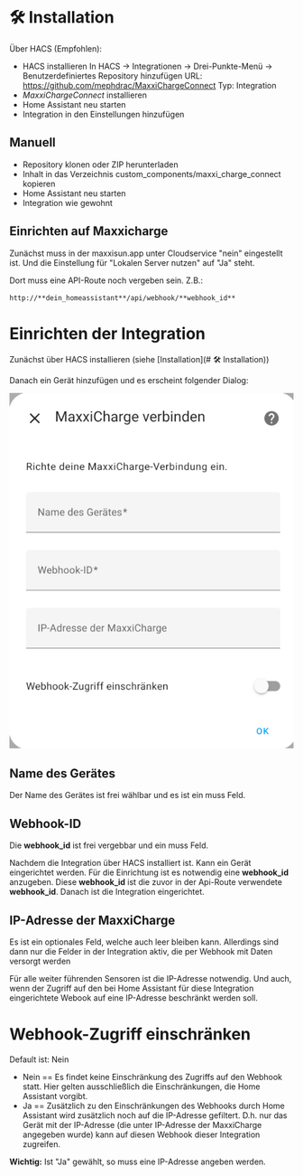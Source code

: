 # 🛠️ Installation

Über HACS (Empfohlen):

- HACS installieren
In HACS → Integrationen → Drei-Punkte-Menü → Benutzerdefiniertes Repository hinzufügen
URL: https://github.com/mephdrac/MaxxiChargeConnect
Typ: Integration
- *MaxxiChargeConnect*  installieren
- Home Assistant neu starten
- Integration in den Einstellungen hinzufügen

## Manuell
- Repository klonen oder ZIP herunterladen
- Inhalt in das Verzeichnis custom_components/maxxi_charge_connect kopieren
- Home Assistant neu starten
- Integration wie gewohnt 

## Einrichten auf Maxxicharge
Zunächst muss in der maxxisun.app unter Cloudservice "nein" eingestellt ist. Und die Einstellung für "Lokalen Server nutzen" auf "Ja" steht.

Dort muss eine API-Route noch vergeben sein. Z.B.:

```
http://**dein_homeassistant**/api/webhook/**webhook_id**
```

# Einrichten der Integration

Zunächst über HACS installieren (siehe [Installation](# 🛠️ Installation))

Danach ein Gerät hinzufügen und es erscheint folgender Dialog:

![Konfigurationsdialog](config.png)

## Name des Gerätes
Der Name des Gerätes ist frei wählbar und es ist ein muss Feld.

## Webhook-ID
Die **webhook_id** ist frei vergebbar und ein muss Feld.

Nachdem die Integration über HACS installiert ist. Kann ein Gerät eingerichtet werden. Für die Einrichtung ist es notwendig eine **webhook_id** anzugeben. Diese **webhook_id** ist die zuvor in der Api-Route verwendete **webhook_id**. Danach ist die Integration eingerichtet.

## IP-Adresse der MaxxiCharge
Es ist ein optionales Feld, welche auch leer bleiben kann. Allerdings sind dann nur die Felder in der Integration aktiv, die per Webhook mit Daten versorgt werden

Für alle weiter führenden Sensoren ist die IP-Adresse notwendig. Und auch, wenn der Zugriff auf den bei Home Assistant für diese Integration eingerichtete Webook auf eine IP-Adresse beschränkt werden soll.

# Webhook-Zugriff einschränken

Default ist: Nein

- Nein == Es findet keine Einschränkung des Zugriffs auf den Webhook statt. Hier gelten ausschließlich die Einschränkungen, die Home Assistant vorgibt.
- Ja == Zusätzlich zu den Einschränkungen des Webhooks durch Home Assistant wird zusätzlich noch auf die IP-Adresse gefiltert. D.h. nur das Gerät mit der IP-Adresse (die unter IP-Adresse der MaxxiCharge angegeben wurde) kann auf diesen Webhook dieser Integration zugreifen.

**Wichtig:** Ist "Ja" gewählt, so muss eine IP-Adresse angeben werden.

